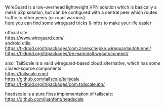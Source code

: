WireGuard is a low-overhead lightweight VPN solution which is basically a mesh p2p solution, but can be configured with a central peer which routes traffic to other peers (or road-warriors)  
here you can find some wireguard tricks & infos to make your life easier

official site:  
https://www.wireguard.com/  
android utils:  
https://f-droid.org/it/packages/com.zaneschepke.wireguardautotunnel/  
https://f-droid.org/it/packages/de.marionoll.wgautoconnect/  
  
also, TailScale is a valid wireguard-based cloud alternative, which has some closed-source components:  
https://tailscale.com/  
https://github.com/tailscale/tailscale  
https://f-droid.org/it/packages/com.tailscale.ipn/  

headscale is a pure floss implementation of tailscale:
https://github.com/juanfont/headscale  
